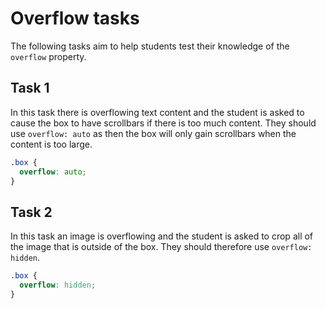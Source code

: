 # Overflow tasks

The following tasks aim to help students test their knowledge of the `overflow` property.

## Task 1

In this task there is overflowing text content and the student is asked to cause the box to have scrollbars if there is too much content. They should use `overflow: auto` as then the box will only gain scrollbars when the content is too large.

```css
.box {
  overflow: auto;
}
```

## Task 2

In this task an image is overflowing and the student is asked to crop all of the image that is outside of the box. They should therefore use `overflow: hidden`.

```css
.box {
  overflow: hidden;
}
```
